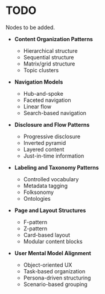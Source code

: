 # TODO

Nodes to be added.

* **Content Organization Patterns**

  * Hierarchical structure
  * Sequential structure
  * Matrix/grid structure
  * Topic clusters

* **Navigation Models**

  * Hub-and-spoke
  * Faceted navigation
  * Linear flow
  * Search-based navigation

* **Disclosure and Flow Patterns**

  * Progressive disclosure
  * Inverted pyramid
  * Layered content
  * Just-in-time information

* **Labeling and Taxonomy Patterns**

  * Controlled vocabulary
  * Metadata tagging
  * Folksonomy
  * Ontologies

* **Page and Layout Structures**

  * F-pattern
  * Z-pattern
  * Card-based layout
  * Modular content blocks

* **User Mental Model Alignment**

  * Object-oriented UX
  * Task-based organization
  * Persona-driven structuring
  * Scenario-based grouping
